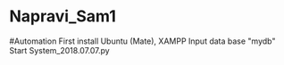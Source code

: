 # Napravi_Sam1
#Automation
First install Ubuntu (Mate), XAMPP
Input data base "mydb"
Start System_2018.07.07.py
